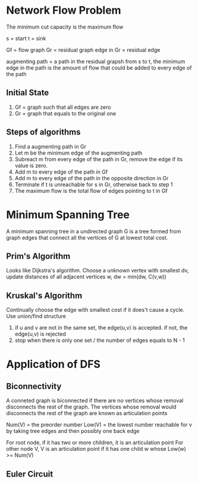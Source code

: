 # Network Flow Problem
The minimum cut capacity is the maximum flow

s = start
t = sink

Gf = flow graph
Gr = residual graph
edge in Gr = residual edge

augmenting path = a path in the residual grapsh from s to t, the minimum edge in the path is the amount of flow that could be added to every edge of the path

## Initial State
1. Gf = graph such that all edges are zero
2. Gr = graph that equals to the original one

## Steps of algorithms
1. Find a augmenting path in Gr
2. Let m be the minimum edge of the augmenting path
3. Subreact m from every edge of the path in Gr, remove the edge if its value is zero.
4. Add m to every edge of the path in Gf
5. Add m to every edge of the path in the opposite direction in Gr
6. Terminate if t is unreachable for s in Gr, otherwise back to step 1
7. The maximum flow is the total flow of edges pointing to t in Gf

# Minimum Spanning Tree
A minimum spanning tree in a undirected graph G is a tree formed from graph edges that connect all the vertices of G at lowest total cost.

## Prim's Algorithm
Looks like Dijkstra's algorithm.
Choose a unknown vertex with smallest dv, update distances of all adjacent vertices w, dw = min(dw, C(v,w))

## Kruskal's Algorithm
Continually choose the edge with smallest cost if it does't cause a cycle.
Use union/find structure
1. if u and v are not in the same set, the edge(u,v) is accepted. if not, the edge(u,v) is rejected
2. stop when there is only one set / the number of edges equals to N - 1

# Application of DFS

## Biconnectivity
A conneted graph is biconnected if there are no vertices whose removal disconnects the rest of the graph.
The vertices whose removal would disconnects the rest of the graph are known as articulation points

Num(V) = the preorder number
Low(V) = the lowest number reachable for v by taking tree edges and then possibly one back edge

For root node, if it has two or more children, it is an articulation point
For other node V, V is an articulation point if it has one child w whose Low(w) >= Num(V)

## Euler Circuit


